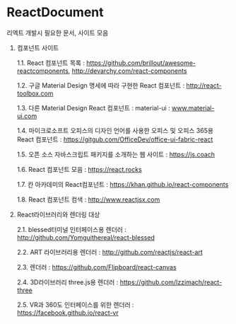 # ReactDocument
리엑트 개발시 필요한 문서, 사이트 모음

1. 컴포넌트 사이트

	1.1. React 컴포넌트 목록 : https://github.com/brillout/awesome-reactcomponents, http://devarchy.com/react-components
                                
	1.2. 구글 Material Design 명세에 따라 구현한 React 컴포넌트 : http://react-toolbox.com
        
	1.3. 다른 Material Design React 컴포넌트 : material-ui : www.material-ui.com
        
	1.4. 마이크로소프트 오피스의 디자인 언어를 사용한 오피스 및 오피스 365용 React 컴포넌트 : https://gitgub.com/OfficeDev/office-ui-fabric-react
        
	1.5. 오픈 소스 자바스크립트 패키지를 소개하는 웹 사이트 : https://js.coach
        
	1.6. React 컴포넌트 모음 : https://react.rocks
        
  	1.7. 칸 아카데미의 React컴포넌트 : https://khan.github.io/react-components
        
  	1.8. React 컴포넌트 컴색 : http://www.reactjsx.com

2. React라이브러리와 렌더링 대상

	2.1. blessed터미널 인터페이스용 렌더러 : http://github.com/Yomguithereal/react-blessed
        
	2.2. ART 라이브러리용 렌더러 : http://github.com/reactjs/react-art
        
	2.3. <canvas> 렌더러 : https://github.com/Flipboard/react-canvas
        
	2.4. 3D라이브러리 three.js용 렌더러 : https://github.com/Izzimach/react-three
        
	2.5. VR과 360도 인터페이스를 위한 렌더러 : https://facebook.github.io/react-vr
	
